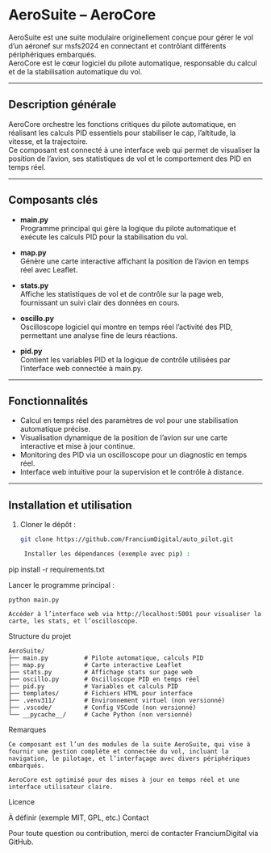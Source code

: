 # AeroSuite – AeroCore

AeroSuite est une suite modulaire originellement conçue pour gérer le vol d’un aéronef sur msfs2024 en connectant et contrôlant différents périphériques embarqués.  
AeroCore est le cœur logiciel du pilote automatique, responsable du calcul et de la stabilisation automatique du vol.

---

## Description générale

AeroCore orchestre les fonctions critiques du pilote automatique, en réalisant les calculs PID essentiels pour stabiliser le cap, l’altitude, la vitesse, et la trajectoire.  
Ce composant est connecté à une interface web qui permet de visualiser la position de l’avion, ses statistiques de vol et le comportement des PID en temps réel.

---

## Composants clés

- **main.py**  
  Programme principal qui gère la logique du pilote automatique et exécute les calculs PID pour la stabilisation du vol.

- **map.py**  
  Génère une carte interactive affichant la position de l’avion en temps réel avec Leaflet.

- **stats.py**  
  Affiche les statistiques de vol et de contrôle sur la page web, fournissant un suivi clair des données en cours.

- **oscillo.py**  
  Oscilloscope logiciel qui montre en temps réel l’activité des PID, permettant une analyse fine de leurs réactions.

- **pid.py**  
  Contient les variables PID et la logique de contrôle utilisées par l’interface web connectée à main.py.

---

## Fonctionnalités

- Calcul en temps réel des paramètres de vol pour une stabilisation automatique précise.  
- Visualisation dynamique de la position de l’avion sur une carte interactive et mise à jour continue.  
- Monitoring des PID via un oscilloscope pour un diagnostic en temps réel.  
- Interface web intuitive pour la supervision et le contrôle à distance.

---

## Installation et utilisation

1. Cloner le dépôt :
   ```bash
   git clone https://github.com/FranciumDigital/auto_pilot.git

    Installer les dépendances (exemple avec pip) :

pip install -r requirements.txt

Lancer le programme principal :

    python main.py

    Accéder à l’interface web via http://localhost:5001 pour visualiser la carte, les stats, et l’oscilloscope.

Structure du projet


```plaintext
AeroSuite/
├── main.py          # Pilote automatique, calculs PID
├── map.py           # Carte interactive Leaflet
├── stats.py         # Affichage stats sur page web
├── oscillo.py       # Oscilloscope PID en temps réel
├── pid.py           # Variables et calculs PID
├── templates/       # Fichiers HTML pour interface
├── .venv311/        # Environnement virtuel (non versionné)
├── .vscode/         # Config VSCode (non versionné)
└── __pycache__/     # Cache Python (non versionné)
```

Remarques

    Ce composant est l’un des modules de la suite AeroSuite, qui vise à fournir une gestion complète et connectée du vol, incluant la navigation, le pilotage, et l’interfaçage avec divers périphériques embarqués.

    AeroCore est optimisé pour des mises à jour en temps réel et une interface utilisateur claire.

Licence

À définir (exemple MIT, GPL, etc.)
Contact

Pour toute question ou contribution, merci de contacter FranciumDigital via GitHub.
